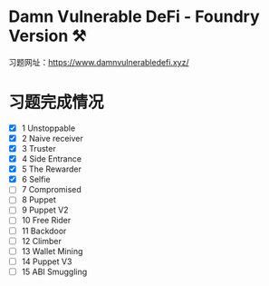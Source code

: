 # Damn Vulnerable DeFi - Foundry Version ⚒️
习题网址：https://www.damnvulnerabledefi.xyz/

# 习题完成情况
- [x] 1 Unstoppable
- [x] 2 Naive receiver
- [x] 3 Truster
- [x] 4 Side Entrance
- [x] 5 The Rewarder
- [X] 6 Selfie
- [ ] 7 Compromised
- [ ] 8 Puppet
- [ ] 9 Puppet V2
- [ ] 10 Free Rider
- [ ] 11 Backdoor
- [ ] 12 Climber
- [ ] 13 Wallet Mining
- [ ] 14 Puppet V3
- [ ] 15 ABI Smuggling
